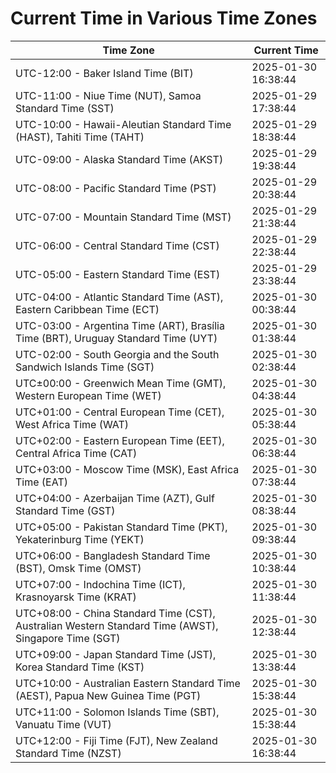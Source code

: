 # Current Time in Various Time Zones

| Time Zone | Current Time |
|-----------|--------------|
| UTC-12:00 - Baker Island Time (BIT) | 2025-01-30 16:38:44 |
| UTC-11:00 - Niue Time (NUT), Samoa Standard Time (SST) | 2025-01-29 17:38:44 |
| UTC-10:00 - Hawaii-Aleutian Standard Time (HAST), Tahiti Time (TAHT) | 2025-01-29 18:38:44 |
| UTC-09:00 - Alaska Standard Time (AKST) | 2025-01-29 19:38:44 |
| UTC-08:00 - Pacific Standard Time (PST) | 2025-01-29 20:38:44 |
| UTC-07:00 - Mountain Standard Time (MST) | 2025-01-29 21:38:44 |
| UTC-06:00 - Central Standard Time (CST) | 2025-01-29 22:38:44 |
| UTC-05:00 - Eastern Standard Time (EST) | 2025-01-29 23:38:44 |
| UTC-04:00 - Atlantic Standard Time (AST), Eastern Caribbean Time (ECT) | 2025-01-30 00:38:44 |
| UTC-03:00 - Argentina Time (ART), Brasília Time (BRT), Uruguay Standard Time (UYT) | 2025-01-30 01:38:44 |
| UTC-02:00 - South Georgia and the South Sandwich Islands Time (SGT) | 2025-01-30 02:38:44 |
| UTC±00:00 - Greenwich Mean Time (GMT), Western European Time (WET) | 2025-01-30 04:38:44 |
| UTC+01:00 - Central European Time (CET), West Africa Time (WAT) | 2025-01-30 05:38:44 |
| UTC+02:00 - Eastern European Time (EET), Central Africa Time (CAT) | 2025-01-30 06:38:44 |
| UTC+03:00 - Moscow Time (MSK), East Africa Time (EAT) | 2025-01-30 07:38:44 |
| UTC+04:00 - Azerbaijan Time (AZT), Gulf Standard Time (GST) | 2025-01-30 08:38:44 |
| UTC+05:00 - Pakistan Standard Time (PKT), Yekaterinburg Time (YEKT) | 2025-01-30 09:38:44 |
| UTC+06:00 - Bangladesh Standard Time (BST), Omsk Time (OMST) | 2025-01-30 10:38:44 |
| UTC+07:00 - Indochina Time (ICT), Krasnoyarsk Time (KRAT) | 2025-01-30 11:38:44 |
| UTC+08:00 - China Standard Time (CST), Australian Western Standard Time (AWST), Singapore Time (SGT) | 2025-01-30 12:38:44 |
| UTC+09:00 - Japan Standard Time (JST), Korea Standard Time (KST) | 2025-01-30 13:38:44 |
| UTC+10:00 - Australian Eastern Standard Time (AEST), Papua New Guinea Time (PGT) | 2025-01-30 15:38:44 |
| UTC+11:00 - Solomon Islands Time (SBT), Vanuatu Time (VUT) | 2025-01-30 15:38:44 |
| UTC+12:00 - Fiji Time (FJT), New Zealand Standard Time (NZST) | 2025-01-30 16:38:44 |
